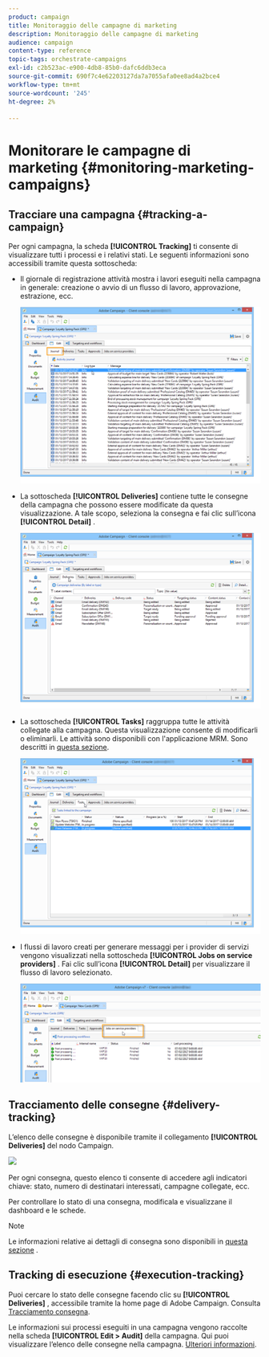 ```yaml
---
product: campaign
title: Monitoraggio delle campagne di marketing
description: Monitoraggio delle campagne di marketing
audience: campaign
content-type: reference
topic-tags: orchestrate-campaigns
exl-id: c2b523ac-e900-4db8-85b0-dafc6ddb3eca
source-git-commit: 690f7c4e62203127da7a7055afa0ee8ad4a2bce4
workflow-type: tm+mt
source-wordcount: '245'
ht-degree: 2%

---
```


# Monitorare le campagne di marketing {#monitoring-marketing-campaigns}

## Tracciare una campagna {#tracking-a-campaign}

Per ogni campagna, la scheda **[!UICONTROL Tracking]** ti consente di visualizzare tutti i processi e i relativi stati. Le seguenti informazioni sono accessibili tramite questa sottoscheda:

* Il giornale di registrazione attività mostra i lavori eseguiti nella campagna in generale: creazione o avvio di un flusso di lavoro, approvazione, estrazione, ecc.

   ![](assets/s_ncs_user_op_edit_exe_tab_a.png)

* La sottoscheda **[!UICONTROL Deliveries]** contiene tutte le consegne della campagna che possono essere modificate da questa visualizzazione. A tale scopo, seleziona la consegna e fai clic sull’icona **[!UICONTROL Detail]** .

   ![](assets/s_ncs_user_op_edit_exe_tab_b.png)

* La sottoscheda **[!UICONTROL Tasks]** raggruppa tutte le attività collegate alla campagna. Questa visualizzazione consente di modificarli o eliminarli. Le attività sono disponibili con l&#39;applicazione MRM. Sono descritti in [questa sezione](../../mrm/using/creating-and-managing-tasks.md).

   ![](assets/s_ncs_user_op_edit_exe_tab_e.png)

* I flussi di lavoro creati per generare messaggi per i provider di servizi vengono visualizzati nella sottoscheda **[!UICONTROL Jobs on service providers]** . Fai clic sull’icona **[!UICONTROL Detail]** per visualizzare il flusso di lavoro selezionato.

   ![](assets/s_ncs_user_op_edit_exe_tab_d.png)

## Tracciamento delle consegne {#delivery-tracking}

L’elenco delle consegne è disponibile tramite il collegamento **[!UICONTROL Deliveries]** del nodo Campaign.

![](assets/s_ncs_user_op_del_state_from_homepage.png)

Per ogni consegna, questo elenco ti consente di accedere agli indicatori chiave: stato, numero di destinatari interessati, campagne collegate, ecc.

Per controllare lo stato di una consegna, modificala e visualizzane il dashboard e le schede.

>[!NOTE]
>
>Le informazioni relative ai dettagli di consegna sono disponibili in [questa sezione](../../delivery/using/about-message-tracking.md) .

## Tracking di esecuzione {#execution-tracking}

Puoi cercare lo stato delle consegne facendo clic su **[!UICONTROL Deliveries]** , accessibile tramite la home page di Adobe Campaign. Consulta [Tracciamento consegna](#delivery-tracking).

Le informazioni sui processi eseguiti in una campagna vengono raccolte nella scheda **[!UICONTROL Edit > Audit]** della campagna. Qui puoi visualizzare l’elenco delle consegne nella campagna. [Ulteriori informazioni](#tracking-a-campaign).
